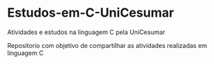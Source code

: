 # Estudos-em-C-UniCesumar
Atividades e estudos na linguagem C pela UniCesumar


Repositorio com objetivo de compartilhar as atividades realizadas em linguagem C
